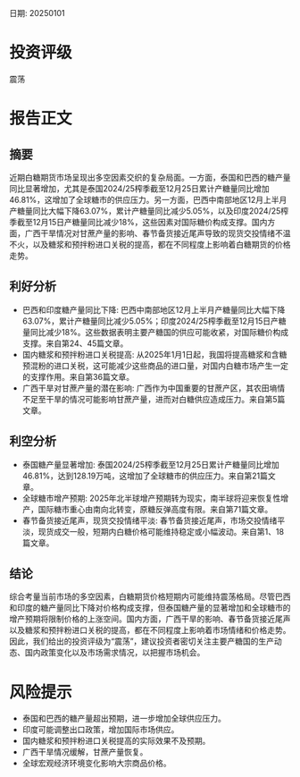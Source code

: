 
日期: 20250101

# 投资评级

震荡

# 报告正文

## 摘要

近期白糖期货市场呈现出多空因素交织的复杂局面。一方面，泰国和巴西的糖产量同比显著增加，尤其是泰国2024/25榨季截至12月25日累计产糖量同比增加46.81%，这增加了全球糖市的供应压力。另一方面，巴西中南部地区12月上半月产糖量同比大幅下降63.07%，累计产糖量同比减少5.05%，以及印度2024/25榨季截至12月15日产糖量同比减少18%，这些因素对国际糖价构成支撑。国内方面，广西干旱情况对甘蔗产量的影响、春节备货接近尾声导致的现货交投情绪不温不火，以及糖浆和预拌粉进口关税的提高，都在不同程度上影响着白糖期货的价格走势。

## 利好分析

* 巴西和印度糖产量同比下降: 巴西中南部地区12月上半月产糖量同比大幅下降63.07%，累计产糖量同比减少5.05%；印度2024/25榨季截至12月15日产糖量同比减少18%。这些数据表明主要产糖国的供应可能收紧，对国际糖价构成支撑。来自第24、45篇文章。
* 国内糖浆和预拌粉进口关税提高: 从2025年1月1日起，我国将提高糖浆和含糖预混粉的进口关税，这可能减少这些商品的进口量，对国内白糖市场产生一定的支撑作用。来自第36篇文章。
* 广西干旱对甘蔗产量的潜在影响: 广西作为中国重要的甘蔗产区，其农田墒情不足至干旱的情况可能影响甘蔗产量，进而对白糖供应造成压力。来自第5篇文章。

## 利空分析

* 泰国糖产量显著增加: 泰国2024/25榨季截至12月25日累计产糖量同比增加46.81%，达到128.19万吨，这增加了全球糖市的供应压力。来自第21篇文章。
* 全球糖市增产预期: 2025年北半球增产预期转为现实，南半球将迎来恢复性增产，国际糖市重心由南向北转变，原糖反弹高度有限。来自第71篇文章。
* 春节备货接近尾声，现货交投情绪平淡: 春节备货接近尾声，市场交投情绪平淡，现货成交一般，短期内白糖价格可能维持稳定或小幅波动。来自第1、18篇文章。

## 结论

综合考量当前市场的多空因素，白糖期货价格短期内可能维持震荡格局。尽管巴西和印度的糖产量同比下降对价格构成支撑，但泰国糖产量的显著增加和全球糖市的增产预期将限制价格的上涨空间。国内方面，广西干旱的影响、春节备货接近尾声以及糖浆和预拌粉进口关税的提高，都在不同程度上影响着市场情绪和价格走势。因此，我们给出的投资评级为“震荡”，建议投资者密切关注主要产糖国的生产动态、国内政策变化以及市场需求情况，以把握市场机会。

# 风险提示

* 泰国和巴西的糖产量超出预期，进一步增加全球供应压力。
* 印度可能调整出口政策，增加国际市场供应。
* 国内糖浆和预拌粉进口关税提高的实际效果不及预期。
* 广西干旱情况缓解，甘蔗产量恢复。
* 全球宏观经济环境变化影响大宗商品价格。
